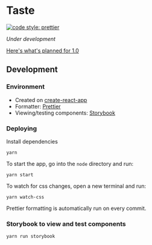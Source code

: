 # Taste

[![code style: prettier](https://img.shields.io/badge/code_style-prettier-ff69b4.svg?style=flat-square)](https://github.com/prettier/prettier)

_Under development_

[Here's what's planned for 1.0](https://github.com/thektan/taste/milestone/2)

## Development

### Environment

* Created on [create-react-app](https://github.com/facebook/create-react-app)
* Formatter: [Prettier](https://prettier.io/)
* Viewing/testing components: [Storybook](https://storybook.js.org/)

### Deploying

Install dependencies

```
yarn
```

To start the app, go into the `node` directory and run:

```
yarn start
```

To watch for css changes, open a new terminal and run:

```
yarn watch-css
```

Prettier formatting is automatically run on every commit.

### Storybook to view and test components

```
yarn run storybook
```
